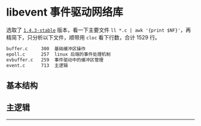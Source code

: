 # libevent 事件驱动网络库

选取了 [`1.4.3-stable`][1] 版本，看一下主要文件 `ll *.c | awk '{print $NF}'`，再精简下，只分析以下文件，顺带用 `cloc` 看下行数，合计 1529 行。

```bash
buffer.c     300  基础缓冲区操作
epoll.c      257  linux 后端的事件处理机制
evbuffer.c   259  事件驱动中的缓冲区管理
event.c      713  主逻辑
```

## 基本结构



## 主逻辑








---

[1]: [https://github.com/libevent/libevent/releases/tag/release-1.4.3-stable]